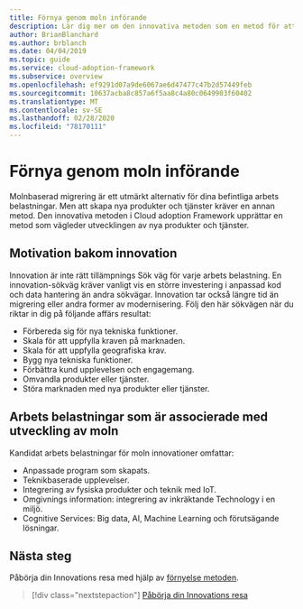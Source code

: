 ```yaml
---
title: Förnya genom moln införande
description: Lär dig mer om den innovativa metoden som en metod för att vägleda utvecklingen av nya moln produkter och tjänster.
author: BrianBlanchard
ms.author: brblanch
ms.date: 04/04/2019
ms.topic: guide
ms.service: cloud-adoption-framework
ms.subservice: overview
ms.openlocfilehash: ef9291d07a9de6067ae6d47477c47b2d57449feb
ms.sourcegitcommit: 10637acba8c857a6f5aa8c4a80c0649903f60402
ms.translationtype: MT
ms.contentlocale: sv-SE
ms.lasthandoff: 02/28/2020
ms.locfileid: "78170111"
---
```

# <a name="innovate-through-cloud-adoption"></a>Förnya genom moln införande

Molnbaserad migrering är ett utmärkt alternativ för dina befintliga arbets belastningar. Men att skapa nya produkter och tjänster kräver en annan metod. Den innovativa metoden i Cloud adoption Framework upprättar en metod som vägleder utvecklingen av nya produkter och tjänster.

## <a name="motivations-behind-innovation"></a>Motivation bakom innovation

Innovation är inte rätt tillämpnings Sök väg för varje arbets belastning. En innovation-sökväg kräver vanligt vis en större investering i anpassad kod och data hantering än andra sökvägar. Innovation tar också längre tid än migrering eller andra former av modernisering. Följ den här sökvägen när du riktar in dig på följande affärs resultat:

- Förbereda sig för nya tekniska funktioner.
- Skala för att uppfylla kraven på marknaden.
- Skala för att uppfylla geografiska krav.
- Bygg nya tekniska funktioner.
- Förbättra kund upplevelsen och engagemang.
- Omvandla produkter eller tjänster.
- Störa marknaden med nya produkter eller tjänster.

## <a name="workloads-associated-with-cloud-innovation"></a>Arbets belastningar som är associerade med utveckling av moln

Kandidat arbets belastningar för moln innovationer omfattar:

- Anpassade program som skapats.
- Teknikbaserade upplevelser.
- Integrering av fysiska produkter och teknik med IoT.
- Omgivnings information: integrering av inkräktande Technology i en miljö.
- Cognitive Services: Big data, AI, Machine Learning och förutsägande lösningar.

## <a name="next-steps"></a>Nästa steg

Påbörja din Innovations resa med hjälp av [förnyelse metoden](../innovate/index.md).

> [!div class="nextstepaction"]
> [Påbörja din Innovations resa](../innovate/index.md)
